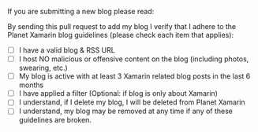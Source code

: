If you are submitting a new blog please read:

By sending this pull request to add my blog I verify that I adhere to the Planet Xamarin blog guidelines (please check each item that applies):

- [ ] I have a valid blog & RSS URL
- [ ] I host NO malicious or offensive content on the blog (including photos, swearing, etc.)
- [ ] My blog is active with at least 3 Xamarin related blog posts in the last 6 months
- [ ] I have applied a filter (Optional: if blog is only about Xamarin)
- [ ] I understand, if I delete my blog, I will be deleted from Planet Xamarin
- [ ] I understand, my blog may be removed at any time if any of these guidelines are broken.
